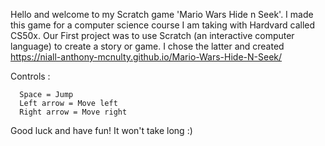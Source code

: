 Hello and welcome to my Scratch game 'Mario Wars Hide n Seek'. I made this game for a computer science course I am taking with Hardvard called CS50x. Our First project was to use Scratch (an interactive computer language) to create a story or game. I chose the latter and created https://niall-anthony-mcnulty.github.io/Mario-Wars-Hide-N-Seek/

Controls :

      Space = Jump
      Left arrow = Move left
      Right arrow = Move right
Good luck and have fun! It won't take long :)
